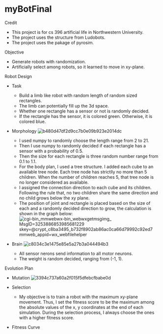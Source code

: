 # myBotFinal
 
 Credit
  * This project is for cs 396 artificial life in Northwestern University.
  * The project uses the structure from Ludobots.
  * The project uses the pakage of pyrosim.
 
 Objective
  * Generate robots with randomization.
  * Artificially select among robots, so it learned to move in xy-plane.

 Robot Design
  - Task
    * Build a limb like robot with random length of random sized rectangles.
    * The limb can potentially fill up the 3d space.
    * Whether one rectangle has a sensor or not is randomly decided.
    * If the rectangle has the sensor, it is colored green. Otherwise, it is colored blue.
    
  - Morphology
  ![b480d47df2d9cc7b0e09b923e2014dc](https://user-images.githubusercontent.com/88709397/222052582-df66f0e4-f4b8-437c-8725-8262b651d742.jpg)

    * I used numpy to randomly choose the length range from 2 to 21.
    * Then I use numpy to randomly decided if each rectangle has a sensor with a probability of 0.5.
    * Then the size for each rectangle is three random number range from 0.1 to 1.1.  
    * For the body plan, I used a tree structure. I added each cube to an available tree node. Each tree node has strictlly no more than 5 children. When the number of children reaches 5, that tree node is no longer considered as available.
    * I assigned the connection direction to each cube and its children. Following the rule that, no two children share the same direction and no child grows below the xy plane.
    * The position of joint and rectangle is placed based on the size of each and a randomly decided direction to grow, the calculation is shown in the graph below:
  ![_cgi-bin_mmwebwx-bin_webwxgetmsgimg__ MsgID=3253886853985681229 skey=@crypt_c8ba3495_b732f8902ab86ac0ca66d79992c92ed7 mmweb_appid=wx_webfilehelper](https://user-images.githubusercontent.com/88709397/220211758-caac9447-3132-414c-a182-856cbb1da80a.jpg)
 
   - Brain
   ![c8034c3e1475e85e5a27b3a044494b3](https://user-images.githubusercontent.com/88709397/222052635-e040325e-d7cf-4b26-b9d2-1df43dfd18ab.jpg)

     * All sensor nerons send information to all motor neurons.
     * The weight is random decided, ranging from (-1, 1).
     
 Evolution Plan
   - Mutation
     ![3394c737a60a2f015f5dfebcfbabe0d](https://user-images.githubusercontent.com/88709397/222052701-a674ba4a-2315-4e40-945b-504a57bf1d73.jpg)

   - Selection
     * My objective is to train a robot with the maximum xy-plane movement. Thus, I set the fitness score to be the maximum among the absolute values of the x, y coordinates at the end of each simulation. During the selection process, I always choose the ones with a higher fitness score.
   - Fitness Curve
   
